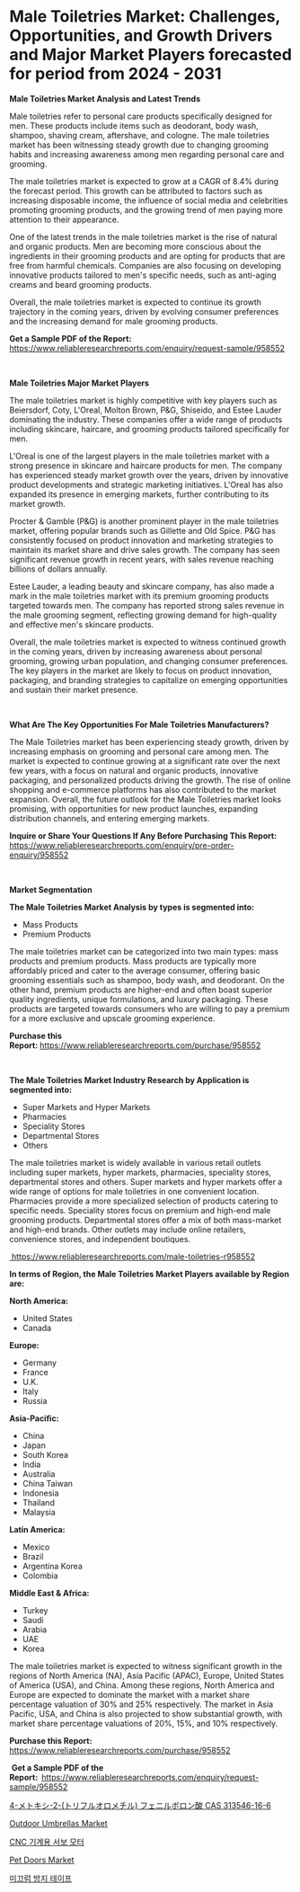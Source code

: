 <p><h1>Male Toiletries Market: Challenges, Opportunities, and Growth Drivers and Major Market Players forecasted for period from 2024 - 2031</h1></p><p><strong>Male Toiletries Market Analysis and Latest Trends</strong></p>
<p><p>Male toiletries refer to personal care products specifically designed for men. These products include items such as deodorant, body wash, shampoo, shaving cream, aftershave, and cologne. The male toiletries market has been witnessing steady growth due to changing grooming habits and increasing awareness among men regarding personal care and grooming.</p><p>The male toiletries market is expected to grow at a CAGR of 8.4% during the forecast period. This growth can be attributed to factors such as increasing disposable income, the influence of social media and celebrities promoting grooming products, and the growing trend of men paying more attention to their appearance.</p><p>One of the latest trends in the male toiletries market is the rise of natural and organic products. Men are becoming more conscious about the ingredients in their grooming products and are opting for products that are free from harmful chemicals. Companies are also focusing on developing innovative products tailored to men's specific needs, such as anti-aging creams and beard grooming products.</p><p>Overall, the male toiletries market is expected to continue its growth trajectory in the coming years, driven by evolving consumer preferences and the increasing demand for male grooming products.</p></p>
<p><strong>Get a Sample PDF of the Report:&nbsp;</strong> <a href="https://www.reliableresearchreports.com/enquiry/request-sample/958552">https://www.reliableresearchreports.com/enquiry/request-sample/958552</a></p>
<p>&nbsp;</p>
<p><strong>Male Toiletries Major Market Players</strong></p>
<p><p>The male toiletries market is highly competitive with key players such as Beiersdorf, Coty, L'Oreal, Molton Brown, P&G, Shiseido, and Estee Lauder dominating the industry. These companies offer a wide range of products including skincare, haircare, and grooming products tailored specifically for men.</p><p>L'Oreal is one of the largest players in the male toiletries market with a strong presence in skincare and haircare products for men. The company has experienced steady market growth over the years, driven by innovative product developments and strategic marketing initiatives. L'Oreal has also expanded its presence in emerging markets, further contributing to its market growth.</p><p>Procter & Gamble (P&G) is another prominent player in the male toiletries market, offering popular brands such as Gillette and Old Spice. P&G has consistently focused on product innovation and marketing strategies to maintain its market share and drive sales growth. The company has seen significant revenue growth in recent years, with sales revenue reaching billions of dollars annually.</p><p>Estee Lauder, a leading beauty and skincare company, has also made a mark in the male toiletries market with its premium grooming products targeted towards men. The company has reported strong sales revenue in the male grooming segment, reflecting growing demand for high-quality and effective men's skincare products.</p><p>Overall, the male toiletries market is expected to witness continued growth in the coming years, driven by increasing awareness about personal grooming, growing urban population, and changing consumer preferences. The key players in the market are likely to focus on product innovation, packaging, and branding strategies to capitalize on emerging opportunities and sustain their market presence.</p></p>
<p>&nbsp;</p>
<p><strong>What Are The Key Opportunities For Male Toiletries Manufacturers?</strong></p>
<p><p>The Male Toiletries market has been experiencing steady growth, driven by increasing emphasis on grooming and personal care among men. The market is expected to continue growing at a significant rate over the next few years, with a focus on natural and organic products, innovative packaging, and personalized products driving the growth. The rise of online shopping and e-commerce platforms has also contributed to the market expansion. Overall, the future outlook for the Male Toiletries market looks promising, with opportunities for new product launches, expanding distribution channels, and entering emerging markets.</p></p>
<p><strong>Inquire or Share Your Questions If Any Before Purchasing This Report:</strong> <a href="https://www.reliableresearchreports.com/enquiry/pre-order-enquiry/958552">https://www.reliableresearchreports.com/enquiry/pre-order-enquiry/958552</a></p>
<p>&nbsp;</p>
<p><strong>Market Segmentation</strong></p>
<p><strong>The Male Toiletries Market Analysis by types is segmented into:</strong></p>
<p><ul><li>Mass Products</li><li>Premium Products</li></ul></p>
<p><p>The male toiletries market can be categorized into two main types: mass products and premium products. Mass products are typically more affordably priced and cater to the average consumer, offering basic grooming essentials such as shampoo, body wash, and deodorant. On the other hand, premium products are higher-end and often boast superior quality ingredients, unique formulations, and luxury packaging. These products are targeted towards consumers who are willing to pay a premium for a more exclusive and upscale grooming experience.</p></p>
<p><strong>Purchase this Report:&nbsp;</strong><a href="https://www.reliableresearchreports.com/purchase/958552">https://www.reliableresearchreports.com/purchase/958552</a></p>
<p>&nbsp;</p>
<p><strong>The Male Toiletries Market Industry Research by Application is segmented into:</strong></p>
<p><ul><li>Super Markets and Hyper Markets</li><li>Pharmacies</li><li>Speciality Stores</li><li>Departmental Stores</li><li>Others</li></ul></p>
<p><p>The male toiletries market is widely available in various retail outlets including super markets, hyper markets, pharmacies, speciality stores, departmental stores and others. Super markets and hyper markets offer a wide range of options for male toiletries in one convenient location. Pharmacies provide a more specialized selection of products catering to specific needs. Speciality stores focus on premium and high-end male grooming products. Departmental stores offer a mix of both mass-market and high-end brands. Other outlets may include online retailers, convenience stores, and independent boutiques.</p></p>
<p><a href="https://www.reliableresearchreports.com/male-toiletries-r958552">&nbsp;https://www.reliableresearchreports.com/male-toiletries-r958552</a></p>
<p><strong>In terms of Region, the Male Toiletries Market Players available by Region are:</strong></p>
<p>
    <p> <strong> North America: </strong>
        <ul>
            <li>United States</li>
            <li>Canada</li>
        </ul>
        </p> 
    <p> <strong> Europe: </strong>
        <ul>
            <li>Germany</li>
            <li>France</li>
            <li>U.K.</li>
            <li>Italy</li>
            <li>Russia</li>
        </ul>
        </p> 
    <p> <strong> Asia-Pacific: </strong>
        <ul>
            <li>China</li>
            <li>Japan</li>
            <li>South Korea</li>
            <li>India</li>
            <li>Australia</li>
            <li>China Taiwan</li>
            <li>Indonesia</li>
            <li>Thailand</li>
            <li>Malaysia</li>
        </ul>
        </p> 
    <p> <strong> Latin America: </strong>
        <ul>
            <li>Mexico</li>
            <li>Brazil</li>
            <li>Argentina Korea</li>
            <li>Colombia</li>
        </ul>
        </p> 
    <p> <strong> Middle East & Africa: </strong>
        <ul>
            <li>Turkey</li>
            <li>Saudi</li>
            <li>Arabia</li>
            <li>UAE</li>
            <li>Korea</li>
        </ul>
    </p>
    </p>
<p><p>The male toiletries market is expected to witness significant growth in the regions of North America (NA), Asia Pacific (APAC), Europe, United States of America (USA), and China. Among these regions, North America and Europe are expected to dominate the market with a market share percentage valuation of 30% and 25% respectively. The market in Asia Pacific, USA, and China is also projected to show substantial growth, with market share percentage valuations of 20%, 15%, and 10% respectively.</p></p>
<p><strong>Purchase this Report: </strong><a href="https://www.reliableresearchreports.com/purchase/958552">https://www.reliableresearchreports.com/purchase/958552</a></p>
<p>&nbsp;<strong>Get a Sample PDF of the Report:&nbsp;&nbsp;</strong><a href="https://www.reliableresearchreports.com/enquiry/request-sample/958552">https://www.reliableresearchreports.com/enquiry/request-sample/958552</a></p>
<p><strong></strong></p>
<p><p><a href="https://github.com/hardee896/Market-Research-Report-List-1/blob/main/9032576143055.md">4-メトキシ-2-(トリフルオロメチル) フェニルボロン酸 CAS 313546-16-6</a></p><p><a href="https://github.com/niyotibauri9/Market-Research-Report-List-1/blob/main/outdoor-umbrellas-market.md">Outdoor Umbrellas Market</a></p><p><a href="https://github.com/rifqimuhammad018/Market-Research-Report-List-1/blob/main/6660052150801.md">CNC 기계용 서보 모터</a></p><p><a href="https://github.com/JameTravis/Market-Research-Report-List-5/blob/main/pet-doors-market.md">Pet Doors Market</a></p><p><a href="https://medium.com/@elod.85/quot-2024%EB%85%84%EB%B6%80%ED%84%B0-2031%EB%85%84%EA%B9%8C%EC%A7%80%EC%9D%98-%EC%95%88%EC%A0%84-%EB%B9%84%EB%93%9C-%EC%8B%9C%EC%9E%A5-%EC%84%B1%EC%9E%A5-%EC%A0%84%EB%A7%9D%EC%9D%80-%EC%8B%9C%EC%9E%A5-%EB%8F%99%ED%96%A5-%EB%B6%84%EC%84%9D-%EC%A7%80%EC%97%AD%EC%9D%98-%EC%A0%84%EB%A7%9D-%EB%B0%8F-%EC%88%98%EC%9D%B5%EC%9D%84-%ED%86%B5%ED%95%B4-cagr%EB%A1%9C-%EC%98%88%EC%B8%A1%EB%90%A9%EB%8B%88%EB%8B%A4-quot-c30ed815a21b">미끄럼 방지 테이프</a></p></p>